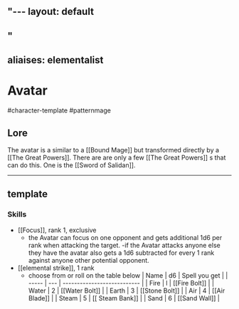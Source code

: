 "---
  layout: default
---
"
---
aliaises:  elementalist
---

# Avatar
#character-template #patternmage 

## Lore

The avatar is a similar to a [[Bound Mage]] but transformed directly by a [[The Great Powers]]. There are are only a few [[The Great Powers]] s that can do this. One is the [[Sword of Salidan]].

----
## template
### Skills

- [[Focus]], rank 1, exclusive
	- the Avatar can focus on one opponent  and gets additional 1d6 per rank when attacking the target.
		-if the Avatar attacks anyone else they have the avatar also gets a 1d6 subtracted for every 1 rank against anyone other potential opponent.
-  [[elemental strike]], 1 rank
	- choose from or roll on the table below
| Name  | d6  | Spell you get                                                                                       |
| ----- | --- | --------------------------- |
| Fire  | l   | [[Fire Bolt]] |
| Water | 2   | [[Water Bolt]] |
| Earth | 3   | [[Stone Bolt]] |
| Air   | 4   | [[Air Blade]] |
| Steam | 5   | [[ Steam Bank]] |
| Sand  |  6   |  [[Sand Wall]] |
